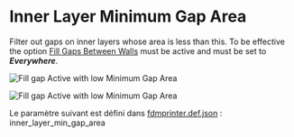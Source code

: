 # Inner Layer Minimum Gap Area

Filter out gaps on inner layers whose area is less than this. To be effective the option [Fill Gaps Between Walls](../shell/fill_perimeter_gap.md) must be active and must be set to ***Everywhere***.

![Fill gap Active with low Minimum Gap Area](../images-mb/inner_layer_min_gap_area_01.png)

![Fill gap Active with low Minimum Gap Area](../images-mb/inner_layer_min_gap_area_02.png)

Le paramètre suivant est défini dans [fdmprinter.def.json](https://github.com/smartavionics/Cura/blob/mb-master/resources/definitions/fdmprinter.def.json) : inner_layer_min_gap_area

